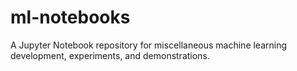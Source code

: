 # ml-notebooks
A Jupyter Notebook repository for miscellaneous machine learning development, experiments, and demonstrations.
